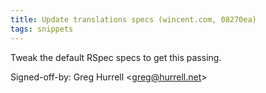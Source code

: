 ```yaml
---
title: Update translations specs (wincent.com, 08270ea)
tags: snippets
---
```


Tweak the default RSpec specs to get this passing.

Signed-off-by: Greg Hurrell &lt;greg@hurrell.net&gt;
